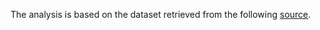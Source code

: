 The analysis is based on the dataset retrieved from the following [source](https://www.kaggle.com/datasets/stackoverflow/stack-overflow-2023-developers-survey/data).
